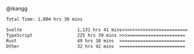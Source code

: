 @ikangg
<!--START_SECTION:waka-->

```txt
Total Time: 1,804 hrs 30 mins

Svelte                     1,131 hrs 41 mins>>>>>>>>>>>>>>>==========   61.60 %
TypeScript                 225 hrs 39 mins >>>======================   12.28 %
Rust                       49 hrs 10 mins  >========================   02.68 %
Other                      32 hrs 42 mins  =========================   01.78 %
```

<!--END_SECTION:waka-->
